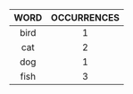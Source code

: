 | WORD | OCCURRENCES |
|:----:|:-----------:|
| bird |      1      |
| cat  |      2      |
| dog  |      1      |
| fish |      3      |
